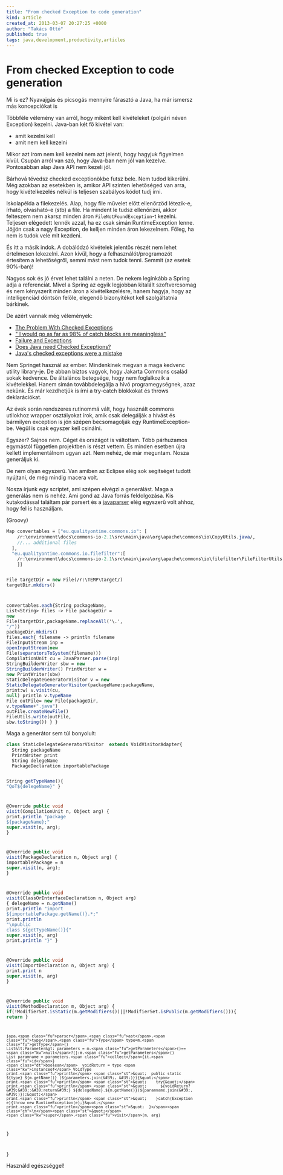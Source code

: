 ```yaml
---
title: "From checked Exception to code generation"
kind: article
created_at: 2013-03-07 20:27:25 +0000
author: "Takács Ottó"
published: true
tags: java,development,productivity,articles
---
```

<h1 id="from-checked-exception-to-code-generation">From checked Exception to code generation</h1>
<p>Mi is ez? Nyavajgás és picsogás mennyire fárasztó a Java, ha már ismersz más koncepciókat is</p>
<p>Többféle vélemény van arról, hogy miként kell kivételeket (polgári néven Exception) kezelni. Java-ban két fő kivétel van:</p>
<ul>
<li>amit kezelni kell</li>
<li>amit nem kell kezelni</li>
</ul>
<p>Mikor azt írom nem kell kezelni nem azt jelenti, hogy hagyjuk figyelmen kívül. Csupán arról van szó, hogy Java-ban nem jól van kezelve. Pontosabban alap Java API nem kezeli jól.</p>
<p>Bárhová tévedsz checked exceptionökbe futsz bele. Nem tudod kikerülni. Még azokban az esetekben is, amikor API szinten lehetőséged van arra, hogy kivételkezelés nélkül is teljesen szabályos kódot tudj írni.</p>
<p>Iskolapélda a filekezelés. Alap, hogy file művelet előtt ellenőrzöd létezik-e, írható, olvasható-e (stb) a file. Ha mindent le tudsz ellenőrizni, akkor felteszem nem akarsz minden áron <code>FileNotFoundException</code>-t kezelni. Teljesen elégedett lennék azzal, ha ez csak simán RuntimeException lenne. Jöjjön csak a nagy Exception, de kelljen minden áron lekezelnem. Főleg, ha nem is tudok vele mit kezdeni.</p>
<p>És itt a másik indok. A dobálódzó kivételek jelentős részét nem lehet értelmesen lekezelni. Azon kívül, hogy a felhasználót/programozót értesítem a lehetőségről, semmi mást nem tudok tenni. Semmit (az esetek 90%-ban)!</p>
<p>Nagyos sok és jó érvet lehet találni a neten. De nekem leginkább a Spring adja a referenciát. Mivel a Spring az egyik legjobban kitalált szoftvercsomag és nem kényszerít minden áron a kivételkezelésre, hanem hagyja, hogy az intelligenciád döntsön felőle, elegendő bizonyítékot kell szolgáltatnia bárkinek.</p>
<p>De azért vannak még vélemények:</p>
<ul>
<li><a href="http://c2.com/cgi/wiki?TheProblemWithCheckedExceptions">The Problem With Checked Exceptions</a></li>
<li><a href="http://java.dzone.com/articles/checked-exceptions-i-love-you">&quot; I would go as far as 98% of catch blocks are meaningless&quot;</a></li>
<li><a href="http://www.artima.com/intv/solidP.html">Failure and Exceptions</a></li>
<li><a href="http://www.mindview.net/Etc/Discussions/CheckedExceptions">Does Java need Checked Exceptions?</a></li>
<li><a href="http://radio-weblogs.com/0122027/stories/2003/04/01/JavasCheckedExceptionsWereAMistake.html">Java's checked exceptions were a mistake</a></li>
</ul>
<p>Nem Springet használ az ember. Mindenkinek megvan a maga kedvenc utility library-je. De abban biztos vagyok, hogy Jakarta Commons család sokak kedvence. De általános betegsége, hogy nem foglalkozik a kivételekkel. Hanem simán továbbdelegálja a hívó programegységnek, azaz nekünk. És már kezdhetjük is írni a try-catch blokkokat és throws deklarációkat.</p>
<p>Az évek során rendszeres rutinommá vált, hogy használt commons utilokhoz wrapper osztályokat írok, amik csak delegálják a hívást és bármilyen exception is jön szépen becsomagolják egy RuntimeException-be. Végül is csak egyszer kell csinálni.</p>
<p>Egyszer? Sajnos nem. Céget és országot is váltottam. Több párhuzamos egymástól független projektben is részt vettem. És minden esetben újra kellett implementálnom ugyan azt. Nem nehéz, de már meguntam. Nosza generáljuk ki.</p>
<p>De nem olyan egyszerű. Van amiben az Eclipse elég sok segítséget tudott nyújtani, de még mindig macera volt.</p>
<p>Nosza írjunk egy scriptet, ami szépen elvégzi a generálást. Maga a generálás nem is nehéz. Ami gond az Java forrás feldolgozása. Kis kutakodással találtam pár parsert és a <a href="https://code.google.com/p/javaparser/">javaparser</a> elég egyszerű volt ahhoz, hogy fel is használjam.</p>
<p>(Groovy)</p>
<pre class="sourceCode java"><code class="sourceCode java">Map convertables = [<span class="st">&quot;eu.qualityontime.commons.io&quot;</span>: [
    /r:\environment\docs\commons-io<span class="fl">-2.1</span>\src\main\java\org\apache\commons\io\CopyUtils.<span class="fu">java</span>/,
    <span class="co">//... additional files</span>
  ], 
  <span class="st">&quot;eu.qualityontime.commons.io.filefilter&quot;</span>:[
    /r:\environment\docs\commons-io<span class="fl">-2.1</span>\src\main\java\org\apache\commons\io\filefilter\FileFilterUtils.<span class="fu">java</span>/
    ]]

File targetDir = <span class="kw">new</span> File(/r:\TEMP\target/)
targetDir.<span class="fu">mkdirs</span>()

convertables.<span class="fu">each</span>{String packageName, List&lt;String&gt; files -&gt;
  File packageDir = <span class="kw">new</span> File(targetDir,packageName.<span class="fu">replaceAll</span>(&#39;\\.&#39;, <span class="st">&quot;/&quot;</span>))
  packageDir.<span class="fu">mkdirs</span>()
  files.<span class="fu">each</span>{ filename -&gt;
    println filename
    FileInputStream inp = <span class="fu">openInputStream</span>(<span class="kw">new</span> File(<span class="fu">separatorsToSystem</span>(filename)))
    CompilationUnit cu = JavaParser.<span class="fu">parse</span>(inp)
    StringBuilderWriter sbw = <span class="kw">new</span> <span class="fu">StringBuilderWriter</span>()
    PrintWriter w = <span class="kw">new</span> PrintWriter(sbw)
    StaticDelegateGeneratorVisitor v = <span class="kw">new</span> <span class="fu">StaticDelegateGeneratorVisitor</span>(packageName:packageName, print:w)
    v.<span class="fu">visit</span>(cu, <span class="kw">null</span>)
    println v.<span class="fu">typeName</span>
    File outFile= <span class="kw">new</span> File(packageDir, v.<span class="fu">typeName</span>+<span class="st">&quot;.java&quot;</span>)
    outFile.<span class="fu">createNewFile</span>()
    FileUtils.<span class="fu">write</span>(outFile, sbw.<span class="fu">toString</span>())
  }
}</code></pre>
<p>Maga a generátor sem túl bonyolult:</p>
<pre class="sourceCode java"><code class="sourceCode java"><span class="kw">class</span> StaticDelegateGeneratorVisitor  <span class="kw">extends</span> VoidVisitorAdapter{
  String packageName
  PrintWriter print
  String delegeName
  PackageDeclaration importablePackage

  String <span class="fu">getTypeName</span>(){
    <span class="st">&quot;QoT${delegeName}&quot;</span>
  }

  @Override
  <span class="kw">public</span> <span class="dt">void</span> <span class="fu">visit</span>(CompilationUnit n, Object arg) {
    print.<span class="fu">println</span> <span class="st">&quot;package ${packageName};&quot;</span>
    <span class="kw">super</span>.<span class="fu">visit</span>(n, arg);
  }

  @Override
  <span class="kw">public</span> <span class="dt">void</span> <span class="fu">visit</span>(PackageDeclaration n, Object arg) {
    importablePackage = n
    <span class="kw">super</span>.<span class="fu">visit</span>(n, arg);
  }

  @Override
  <span class="kw">public</span> <span class="dt">void</span> <span class="fu">visit</span>(ClassOrInterfaceDeclaration n, Object arg) {
    delegeName = n.<span class="fu">getName</span>()
    print.<span class="fu">println</span> <span class="st">&quot;import ${importablePackage.getName()}.*;&quot;</span>
    print.<span class="fu">println</span> <span class="st">&quot;</span><span class="ch">\n</span><span class="st">public class ${getTypeName()}{&quot;</span>
    <span class="kw">super</span>.<span class="fu">visit</span>(n, arg)
    print.<span class="fu">println</span> <span class="st">&quot;}&quot;</span>
  }

  @Override
  <span class="kw">public</span> <span class="dt">void</span> <span class="fu">visit</span>(ImportDeclaration n, Object arg) {
    print.<span class="fu">print</span> n
    <span class="kw">super</span>.<span class="fu">visit</span>(n, arg)
  }

  @Override
  <span class="kw">public</span> <span class="dt">void</span> <span class="fu">visit</span>(MethodDeclaration m, Object arg) {
    <span class="kw">if</span>(!ModifierSet.<span class="fu">isStatic</span>(m.<span class="fu">getModifiers</span>())||!ModifierSet.<span class="fu">isPublic</span>(m.<span class="fu">getModifiers</span>())){
      <span class="kw">return</span>
    }

    japa.<span class="fu">parser</span>.<span class="fu">ast</span>.<span class="fu">type</span>.<span class="fu">Type</span> type=m.<span class="fu">getType</span>()
    List&lt;Parameter&gt; parameters = m.<span class="fu">getParameters</span>()==<span class="kw">null</span>?[]:m.<span class="fu">getParameters</span>()
    List paramname = parameters.<span class="fu">collect</span>{it.<span class="fu">id</span>}
    <span class="dt">boolean</span>  voidReturn = type <span class="kw">instanceof</span> VoidType
    print.<span class="fu">println</span> <span class="st">&quot;  public static ${type} ${m.getName()} (${parameters.join(&#39;, &#39;)}){&quot;</span>
    print.<span class="fu">println</span> <span class="st">&quot;    try{&quot;</span>
    print.<span class="fu">println</span> <span class="st">&quot;      ${voidReturn?&#39;&#39;:&#39;return&#39;} ${delegeName}.${m.getName()}(${paramname.join(&#39;, &#39;)});&quot;</span>
    print.<span class="fu">println</span> <span class="st">&quot;    }catch(Exception e){throw new RuntimeException(e);}&quot;</span>
    print.<span class="fu">println</span><span class="st">&quot;  }</span><span class="ch">\n</span><span class="st">&quot;</span>
    <span class="kw">super</span>.<span class="fu">visit</span>(m, arg)
  }

}</code></pre>
<p>Használd egészséggel!</p>


<div class='old-comments'></div>